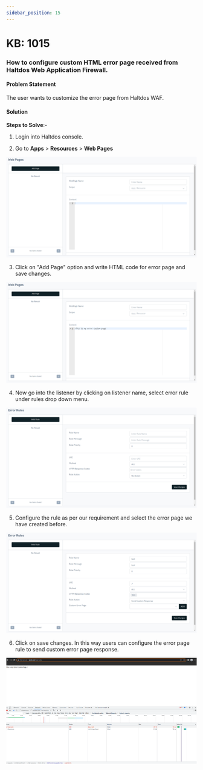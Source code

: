 ```yaml
---
sidebar_position: 15
---
```


# KB: 1015

### **How to configure custom HTML error page received from Haltdos Web Application Firewall.**

#### **Problem Statement**

The user wants to customize the error page from Haltdos WAF.

#### **Solution**

**Steps to Solve**:-

1. Login into Haltdos console.

2. Go to **Apps** > **Resources** > **Web Pages**

![kb-1015](/img/waf/v8/kb/kb_1015_web_pages.png)

3. Click on "Add Page" option and write HTML code for error page and save changes.

![kb-1015](/img/waf/v8/kb/kb_1015_error_web_page.png)

4. Now go into the listener by clicking on listener name, select error rule under rules drop down menu. 

![kb-1015](/img/waf/v8/kb/kb_1015_error_rule.png)

5. Configure the rule as per our requirement and select the error page we have created before.

![kb-1015](/img/waf/v8/kb/kb_1015_custom_error.png)

6. Click on save changes.
In this way users can configure the error page rule to send custom error page response. 

![kb-1015](/img/waf/v7/kb/custom_page_kb_1015_5.png)
